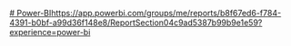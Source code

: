[# Power-BI](https://app.powerbi.com/groups/me/reports/b8f67ed6-f784-4391-b0bf-a99d36f148e8/ReportSection04c9ad5387b99b9e1e59?experience=power-bi)https://app.powerbi.com/groups/me/reports/b8f67ed6-f784-4391-b0bf-a99d36f148e8/ReportSection04c9ad5387b99b9e1e59?experience=power-bi
